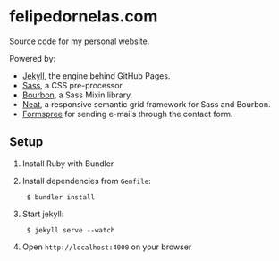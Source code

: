 # felipedornelas.com

Source code for my personal website.

Powered by:

 - [Jekyll](http://jekyllrb.com), the engine behind GitHub Pages.
 - [Sass](http://sass-lang.com), a CSS pre-processor.
 - [Bourbon](http://bourbon.io), a Sass Mixin library.
 - [Neat](http://neat.bourbon.ion), a responsive semantic grid framework for Sass and Bourbon.
 - [Formspree](http://formspree.io) for sending e-mails through the contact form.

## Setup

1. Install Ruby with Bundler

2. Install dependencies from `Gemfile`:

		$ bundler install

3. Start jekyll:

		$ jekyll serve --watch

4. Open `http://localhost:4000` on your browser
